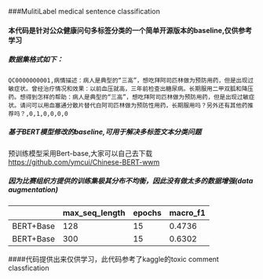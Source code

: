 ###MulitiLabel medical sentence classification

#### 本代码是针对公众健康问句多标签分类的一个简单开源版本的baseline,仅供参考学习
##### 数据集格式如下：
`QC0000000001,病情描述：病人是典型的“三高”，想吃拜阿司匹林做为预防用药，但是出现过敏症状。曾经治疗情况和效果：以前血压就高，三年前检查出糖尿病。长期服用二甲双胍和降压药。想得到怎样的帮助：病人是典型的“三高”，想吃拜阿司匹林做为预防用药，但是出现过敏症状。请问可以用血塞通分散片替代白阿司匹林做为预防性用药，长期服用吗？另外还有其他药推荐吗？,0,1,0,0,0,0
`
##### 基于BERT模型修改的baseline,可用于解决多标签文本分类问题
预训练模型采用Bert-base,大家可以自己去下载
https://github.com/ymcui/Chinese-BERT-wwm

##### 因为比赛组织方提供的训练集极其分布不均衡，因此没有做太多的数据增强(data augmentation)
|              | max_seq_length   |   epochs    | macro_f1  |
| ------------ | ------------------ | ------------------ | ------------------ |
| BERT+Base | 128     | 15     | 0.4736    |
| BERT+Base     | 300 | 15 | 0.6302 |

####代码提供出来仅供学习，此代码参考了kaggle的toxic comment classfication